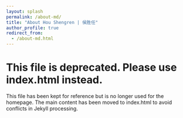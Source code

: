 ```yaml
---
layout: splash
permalink: /about-md/
title: "About Hou Shengren | 侯胜任"
author_profile: true
redirect_from:
  - /about-md.html
---
```


# This file is deprecated. Please use index.html instead.

This file has been kept for reference but is no longer used for the homepage. The main content has been moved to index.html to avoid conflicts in Jekyll processing.
